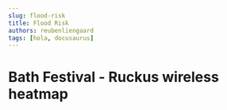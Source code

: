 ```yaml
---
slug: flood-risk
title: Flood Risk
authors: reubenliengaard
tags: [hola, docusaurus]
---
```


# Bath Festival - Ruckus wireless heatmap
